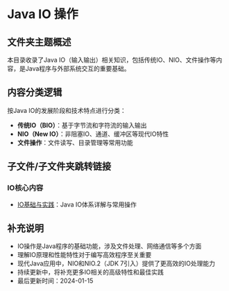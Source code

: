 # Java IO 操作

## 文件夹主题概述
本目录收录了Java IO（输入输出）相关知识，包括传统IO、NIO、文件操作等内容，是Java程序与外部系统交互的重要基础。

## 内容分类逻辑
按Java IO的发展阶段和技术特点进行分类：
- **传统IO（BIO）**：基于字节流和字符流的输入输出
- **NIO（New IO）**：非阻塞IO、通道、缓冲区等现代IO特性
- **文件操作**：文件读写、目录管理等常用功能

## 子文件/子文件夹跳转链接

### IO核心内容
- [IO基础与实践](IO.md)：Java IO体系详解与常用操作

## 补充说明
- IO操作是Java程序的基础功能，涉及文件处理、网络通信等多个方面
- 理解IO原理和性能特性对于编写高效程序至关重要
- 现代Java应用中，NIO和NIO.2（JDK 7引入）提供了更高效的IO处理能力
- 持续更新中，将补充更多IO相关的高级特性和最佳实践
- 最后更新时间：2024-01-15